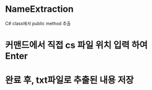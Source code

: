# NameExtraction
C# class에서 public method 추출

# 커맨드에서 직접 cs 파일 위치 입력 하여 Enter
# 완료 후, txt파일로 추출된 내용 저장
